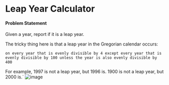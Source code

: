# Leap Year Calculator

#### Problem Statement

Given a year, report if it is a leap year.

The tricky thing here is that a leap year in the Gregorian calendar occurs:

`on every year that is evenly divisible by 4 except every year that is evenly divisible by 100 unless the year is also evenly divisible by 400`
  
For example, 1997 is not a leap year, but 1996 is. 1900 is not a leap year, but 2000 is.`
![image](https://raw.githubusercontent.com/al1s/401-prework-assignments/addLeapYCalc/LeapYearCalc/screenshot_leapYCalc.gif)
